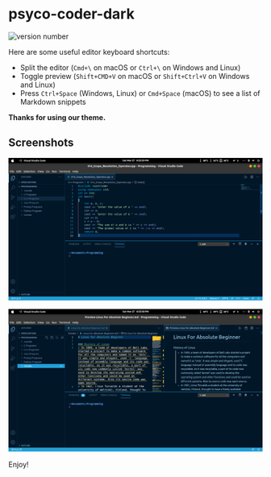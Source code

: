 # psyco-coder-dark

![version number](https://vsmarketplacebadge.apphb.com/version/ThePsychoCoder.psyco-coder-dark.svg)


Here are some useful editor keyboard shortcuts:

* Split the editor (`Cmd+\` on macOS or `Ctrl+\` on Windows and Linux)
* Toggle preview (`Shift+CMD+V` on macOS or `Shift+Ctrl+V` on Windows and Linux)
* Press `Ctrl+Space` (Windows, Linux) or `Cmd+Space` (macOS) to see a list of Markdown snippets

**Thanks for using our theme.**


## Screenshots

![Sample_image1](https://github.com/DhananjayPorwal/psycho-coder-dark/blob/main/images/Sample_image1.png)
<br>

![Sample_image2](https://github.com/DhananjayPorwal/psycho-coder-dark/blob/main/images/Sample_image2.png)

Enjoy!

